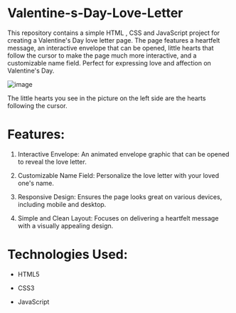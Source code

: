 # Valentine-s-Day-Love-Letter
This repository contains a simple HTML , CSS and JavaScript project for creating a Valentine's Day love letter page. The page features a heartfelt message, an interactive envelope that can be opened, little hearts that follow the cursor to make the page much more interactive, and a customizable name field. Perfect for expressing love and affection on Valentine's Day.

![image](https://github.com/user-attachments/assets/b61f0d6b-a1b2-4d5d-81a4-eb2c21b440d4)


The little hearts you see in the picture on the left side are the hearts following the cursor.

# Features:
1. Interactive Envelope: An animated envelope graphic that can be opened to reveal the love letter.

2. Customizable Name Field: Personalize the love letter with your loved one's name.

3. Responsive Design: Ensures the page looks great on various devices, including mobile and desktop.

4. Simple and Clean Layout: Focuses on delivering a heartfelt message with a visually appealing design.

# Technologies Used:
 - HTML5

 - CSS3

 - JavaScript
